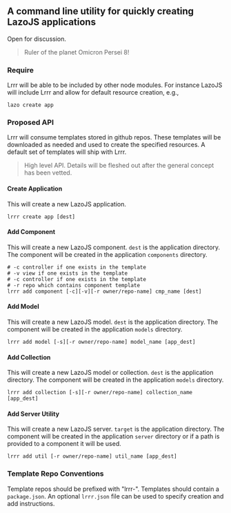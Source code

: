 ## A command line utility for quickly creating LazoJS applications

Open for discussion.

> Ruler of the planet Omicron Persei 8!

### Require
Lrrr will be able to be included by other node modules. For instance LazoJS will include Lrrr and allow for default
resource creation, e.g.,

```shell
lazo create app
```

### Proposed API
Lrrr will consume templates stored in github repos. These templates will be downloaded as needed and used to create
the specified resources. A default set of templates will ship with Lrrr.

> High level API. Details will be fleshed out after the general concept has been vetted.

#### Create Application
This will create a new LazoJS application.

```shell
lrrr create app [dest]
```

#### Add Component
This will create a new LazoJS component. `dest` is the application directory. The component will be created in the application `components` directory.

```shell
# -c controller if one exists in the template
# -v view if one exists in the template
# -c controller if one exists in the template
# -r repo which contains component template
lrrr add component [-c][-v][-r owner/repo-name] cmp_name [dest]
```

#### Add Model
This will create a new LazoJS model. `dest` is the application directory. The component will be created in the application
`models` directory.

```shell
lrrr add model [-s][-r owner/repo-name] model_name [app_dest]
```

#### Add Collection
This will create a new LazoJS model or collection. `dest` is the application directory. The component will be created in the application
`models` directory.

```shell
lrrr add collection [-s][-r owner/repo-name] collection_name [app_dest]
```

#### Add Server Utility
This will create a new LazoJS server. `target` is the application directory. The component will be created in the application
`server` directory or if a path is provided to a component it will be used.

```shell
lrrr add util [-r owner/repo-name] util_name [app_dest]
```

### Template Repo Conventions
Template repos should be prefixed with "lrrr-". Templates should contain a `package.json`. An optional `lrrr.json` file can be used to specify creation and add instructions.
